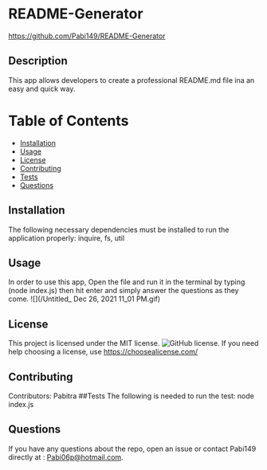 
# README-Generator
https://github.com/Pabi149/README-Generator
## Description
This app allows developers to create a professional README.md file ina an easy and quick way.
# Table of Contents 
* [Installation](#installation)
* [Usage](#usage)
* [License](#license)
* [Contributing](#contributing)
* [Tests](#tests)
* [Questions](#questions)
## Installation
The following necessary dependencies must be installed to run the application properly: inquire, fs, util
## Usage
In order to use this app, Open the file and run it in the terminal by typing (node index.js) then hit enter and simply answer the questions as they come.
![](/Untitled_ Dec 26, 2021 11_01 PM.gif)
## License
This project is licensed under the MIT license. 
![GitHub license](https://img.shields.io/badge/license-MIT-blue.svg).
If you need help choosing a license, use https://choosealicense.com/
## Contributing
​Contributors: Pabitra
##Tests
The following is needed to run the test: node index.js
## Questions
If you have any questions about the repo, open an issue or contact Pabi149 directly at : Pabi06p@hotmail.com.
